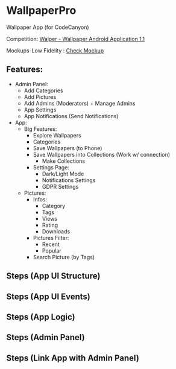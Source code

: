 # WallpaperPro
Wallpaper App (for CodeCanyon)

Competition: [Walper - Wallpaper Android Application 1.1](https://codecanyon.net/item/walper-wallpaper-android-application-10/23448932?s_rank=2)

Mockups-Low Fidelity : [Check Mockup](./20190416_081423.jpg)

<h2>Features:</h2>

- Admin Panel:
  - Add Categories
  - Add Pictures
  - Add Admins (Moderators) + Manage Admins
  - App Settings
  - App Notifications (Send Notifications)
- App:
  - Big Features:
    - Explore Wallpapers
    - Categories
    - Save Wallpapers (to Phone)
    - Save Wallpapers into Collections (Work w/ connection)
      + Make Collections
    - Settings Page:
      + Dark/Light Mode
      + Notifications Settings
      + GDPR Settings
  - Pictures:
    - Infos:
      - Category
      - Tags
      - Views
      - Rating
      - Downloads
    - Pictures Filter:
      - Recent
      - Popular
    - Search Picture (by Tags)
    
<h2>Steps (App UI Structure)</h2>

<h2>Steps (App UI Events)</h2>

<h2>Steps (App Logic)</h2>

<h2>Steps (Admin Panel)</h2>

<h2>Steps (Link App with Admin Panel)</h2>
